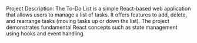 Project Description:
The To-Do List is a simple React-based web application that allows users to manage a list of tasks. It offers features to add, delete, and rearrange tasks (moving tasks up or down the list). The project demonstrates fundamental React concepts such as state management using hooks and event handling.
